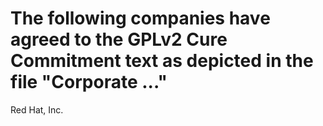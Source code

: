 # The following companies have agreed to the GPLv2 Cure Commitment text as depicted in the file "Corporate ..."

Red Hat, Inc.
